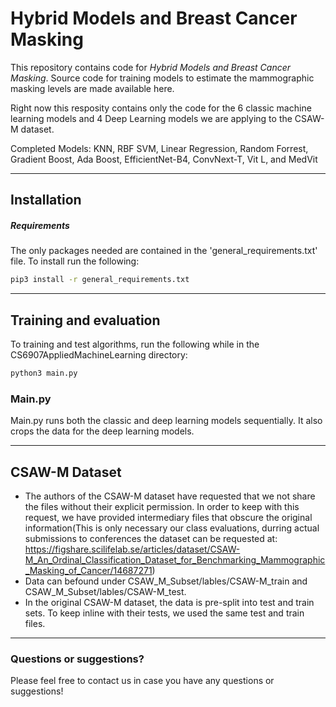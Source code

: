 # Hybrid Models and Breast Cancer Masking

This repository contains code for _Hybrid Models and Breast Cancer Masking_. Source code for training models to estimate the mammographic masking levels are made available here.

Right now this resposity contains only the code for the 6 classic machine learning models and 4 Deep Learning models we are applying to the CSAW-M dataset.

Completed Models: KNN, RBF SVM, Linear Regression, Random Forrest, Gradient Boost, Ada Boost, EfficientNet-B4, ConvNext-T, Vit L, and MedVit

---
## Installation

##### Requirements

The only packages needed are contained in the 'general_requirements.txt' file.
To install run the following:

```bash
pip3 install -r general_requirements.txt 
```

---

## Training and evaluation

To training and test algorithms, run the following while in the CS6907AppliedMachineLearning directory:
```bash
python3 main.py
```

### Main.py
Main.py runs both the classic and deep learning models sequentially. It also crops the data for the deep learning models.

---

## CSAW-M Dataset

- The authors of the CSAW-M dataset have requested that we not share the files without their explicit permission. In order to keep with this request, we have provided intermediary files that obscure the original information(This is only necessary our class evaluations, durring actual submissions to conferences the dataset can be requested at: https://figshare.scilifelab.se/articles/dataset/CSAW-M_An_Ordinal_Classification_Dataset_for_Benchmarking_Mammographic_Masking_of_Cancer/14687271)
- Data can befound under CSAW_M_Subset/lables/CSAW-M_train and CSAW_M_Subset/lables/CSAW-M_test.
- In the original CSAW-M dataset, the data is pre-split into test and train sets. To keep inline with their tests, we used the same test and train files.

---

### Questions or suggestions?

Please feel free to contact us in case you have any questions or suggestions!
